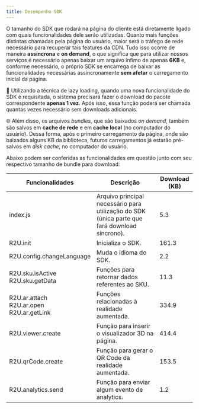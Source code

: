 ```yaml
---
title: Desempenho SDK
---
```


O tamanho do SDK que rodará na página do cliente está diretamente ligado com quais funcionalidades dele serão utilizadas. Quanto mais funções distintas chamadas pela página do usuário, maior será o tráfego de rede necessário para recuperar tais features da CDN. Tudo isso ocorre de maneira **assíncrona** e **on demand**, o que significa que para utilizar nossos serviços é necessário apenas baixar um arquivo ínfimo de apenas **6KB** e, conforme necessário, o próprio SDK se encarrega de baixar as funcionalidades necessárias assincronamente **sem afetar** o carregamento inicial da página.

📢 Utilizando a técnica de lazy loading, quando uma nova funcionalidade do SDK é requisitada, o sistema precisará fazer o download do pacote correspondente **apenas 1 vez**. Após isso, essa função poderá ser chamada quantas vezes necessário sem downloads adicionais.

🌐 Além disso, os arquivos _bundles_, que são baixados _on demand_, também são salvos em **cache de rede** e em **cache local** (no computador do usuário). Dessa forma, após o primeiro carregamento da página, onde são baixados alguns KB da biblioteca, futuros carregamentos já estarão pré-salvos em _disk cache_, no computador do usuário.

Abaixo podem ser conferidas as funcionalidades em questão junto com seu respectivo tamanho de bundle para download:

| Funcionalidades                                        | Descrição                                                                                     | Download (KB) |
| ------------------------------------------------------ | --------------------------------------------------------------------------------------------- | ------------- |
| index.js                                               | Arquivo principal necessário para utilização do SDK (única parte que fará download síncrono). | 5.3           |
| R2U.init                                               | Inicializa o SDK.                                                                             | 161.3         |
| R2U.config.changeLanguage                              | Muda o idioma do SDK.                                                                         | 2.2           |
| R2U.sku.isActive <br /> R2U.sku.getData                | Funções para retornar dados referentes ao SKU.                                                | 11.3          |
| R2U.ar.attach <br /> R2U.ar.open <br /> R2U.ar.getLink | Funções relacionadas à realidade aumentada.                                                   | 334.9         |
| R2U.viewer.create                                      | Função para inserir o visualizador 3D na página.                                              | 414.4         |
| R2U.qrCode.create                                      | Função para gerar o QR Code da realidade aumentada.                                           | 153.5         |
| R2U.analytics.send                                     | Função para enviar algum evento de analytics.                                                 | 1.2           |
